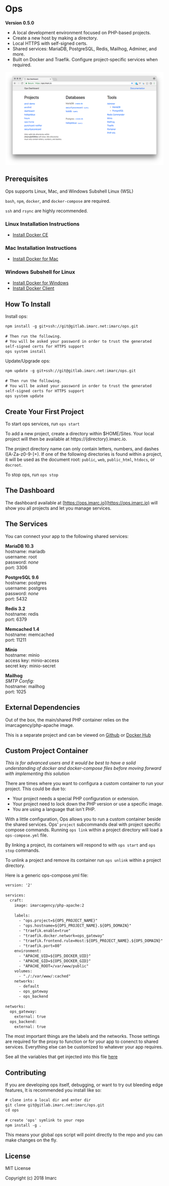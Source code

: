 # Ops

**Version 0.5.0**

- A local development environment focused on PHP-based projects.
- Create a new host by making a directory.
- Local HTTPS with self-signed certs.
- Shared services: MariaDB, PostgreSQL, Redis, Mailhog, Adminer, and more.
- Built on Docker and Traefik. Configure project-specific services when required.

![Ops Dashboard](dashboard.png)

## Prerequisites

Ops supports Linux, Mac, and Windows Subshell Linux (WSL)

`bash`, `npm`, `docker`, and `docker-compose` are required.

`ssh` and `rsync` are highly recommended.

### Linux Installation Instructions

- [Install Docker CE](https://docs.docker.com/engine/installation/linux/)

### Mac Installation Instructions

- [Install Docker for Mac](https://docs.docker.com/docker-for-mac/install/)

### Windows Subshell for Linux

- [Install Docker for Windows](https://docs.docker.com/docker-for-windows/install/)
- [Install Docker Client](https://medium.com/@sebagomez/installing-the-docker-client-on-ubuntus-windows-subsystem-for-linux-612b392a44c4)

## How To Install

Install ops:

    npm install -g git+ssh://git@gitlab.imarc.net:imarc/ops.git

    # Then run the following.
    # You will be asked your password in order to trust the generated self-signed certs for HTTPS support
    ops system install

Update/Upgrade ops:

    npm update -g git+ssh://git@gitlab.imarc.net:imarc/ops.git

    # Then run the following.
    # You will be asked your password in order to trust the generated self-signed certs for HTTPS support
    ops system update


## Create Your First Project


To start ops services, run `ops start`

To add a new project, create a directory within $HOME/Sites. Your local project will then be available at https://{directory}.imarc.io.

The project directory name can only contain letters, numbers, and dashes ([A-Za-z0-9-]+). If one of the following directories is found within a project, it will be used as the document root: `public`, `web`, `public_html`, `htdocs`, or `docroot`.

To stop ops, run `ops stop`

## The Dashboard

The dashboard available at [https://ops.imarc.io](https://ops.imarc.io) will show you all projects and let you manage services.

## The Services

You can connect your app to the following shared services:

**MariaDB 10.3**<br>
hostname: mariadb<br>
username: root<br>
password: *none*<br>
port: 3306

**PostgreSQL 9.6**<br>
hostname: postgres<br>
username: postgres<br>
password: *none*<br>
port: 5432

**Redis 3.2**<br>
hostname: redis<br>
port: 6379

**Memcached 1.4**<br>
hostname: memcached<br>
port: 11211

**Minio**<br>
hostname: minio<br>
access key: minio-access<br>
secret key: minio-secret<br>

**Mailhog**<br>
*SMTP Config:*<br>
hostname: mailhog<br>
port: 1025

## External Dependencies

Out of the box, the main/shared PHP container relies on the imarcagency/php-apache image.

This is a separate project and can be viewed on [Github](https://github.com/imarc/docker-php-apache) or [Docker Hub](https://hub.docker.com/r/imarcagency/php-apache/)

## Custom Project Container

*This is for advanced users and it would be best to have a solid understanding of docker and docker-compose files
before moving forward with implementing this solution*

There are times where you want to configura a custom container to run your project. This could be due to:

- Your project needs a special PHP configuration or extension.
- Your project need to lock down the PHP version or use a specific image.
- You are using a language that isn't PHP.

With a little configuration, Ops allows you to run a custom container beside the shared services. Ops' `project`
subcommands deal with project specific compose commands. Running `ops link` within a project directory
will load a `ops-compose.yml` file.

By linking a project, its containers will respond to with `ops start` and `ops stop` commands.

To unlink a project and remove its container run `ops unlink` within a project directory.

Here is a generic ops-compose.yml file:

    version: '2'

    services:
      craft:
        image: imarcagency/php-apache:2

        labels:
          - "ops.project=${OPS_PROJECT_NAME}"
          - "ops.hostname=${OPS_PROJECT_NAME}.${OPS_DOMAIN}"
          - "traefik.enable=true"
          - "traefik.docker.network=ops_gateway"
          - "traefik.frontend.rule=Host:${OPS_PROJECT_NAME}.${OPS_DOMAIN}"
          - "traefik.port=80"
        environment:
          - "APACHE_UID=${OPS_DOCKER_UID}"
          - "APACHE_GID=${OPS_DOCKER_GID}"
          - "APACHE_ROOT=/var/www/public"
        volumes:
          - "./:/var/www/:cached"
        networks:
          - default
          - ops_gateway
          - ops_backend

    networks:
      ops_gateway:
        external: true
      ops_backend:
        external: true

The most important things are the labels and the networks.
Those settings are required for the proxy to function or for your app to conenct to shared services.
Everything else can be customized to whatever your app requires.

See all the variables that get injected into this file [here](https://gitlab.imarc.net/imarc/ops/blob/master/ops.sh#L337)

## Contributing

If you are developing ops itself, debugging, or want to try out bleeding edge features, It is recommended you install like so:

    # clone into a local dir and enter dir
    git clone git@gitlab.imarc.net:imarc/ops.git
    cd ops

    # create 'ops' symlink to your repo
    npm install -g .

This means your global ops script will point directly to the repo and you can make changes on the fly.

## License

MIT License

Copyright (c) 2018 Imarc
